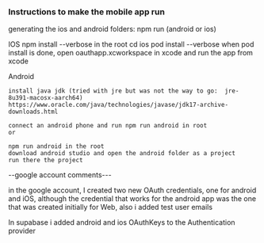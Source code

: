 ### Instructions to make the mobile app run

generating the ios and android folders:
	npm run (android or ios) 
	
	
IOS
	npm install --verbose  in the root
	cd ios
	pod install --verbose
	when pod install is done, open oauthapp.xcworkspace in xcode and run the app from xcode
	
	
Android

	install java jdk (tried with jre but was not the way to go:  jre-8u391-macosx-aarch64)
	https://www.oracle.com/java/technologies/javase/jdk17-archive-downloads.html
	
	connect an android phone and run npm run android in root
	or
	
	npm run android in the root
	download android studio and open the android folder as a project
	run there the project



--google account comments---

in the google account, I created two new OAuth credentials, one for android and iOS, although the credential that works for the android app was the one that was created initially for Web, also i added test user emails

In supabase i added android and ios OAuthKeys to the Authentication provider